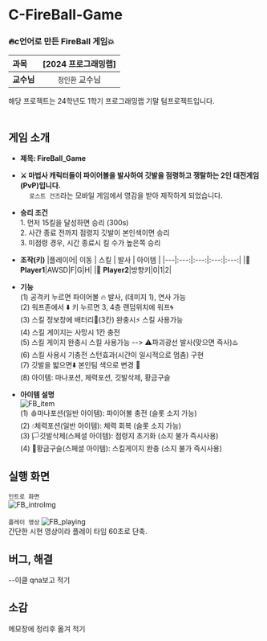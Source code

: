 <h1>C-FireBall-Game</h1>

### :fire:c언어로 만든 FireBall 게임:boom:
|과목|__[2024 프로그래밍랩]__| 
|:---|:---:|
|__교수님__|`정인환` 교수님|

해당 프로젝트는 24학년도 1학기 프로그래밍랩 기말 텀프로젝트입니다.  
<br>
## 게임 소개  
* __제목: FireBall_Game__  
* __⚔️ 마법사 캐릭터들이 파이어볼을 발사하여 깃발을 점령하고 쟁탈하는 2인 대전게임(PvP)입니다.__  
&emsp; `로스트 건즈`라는 모바일 게임에서 영감을 받아 제작하게 되었습니다.

* __승리 조건__  
  1\. 먼저 15킬을 달성하면 승리 (300s)  
  2\. 사간 종료 전까지 점령지 깃발이 본인색이면 승리  
  3\. 미점령 경우, 시간 종료시 킬 수가 높은쪽 승리
  
* __조작(키)__
  |플레이어| 이동 | 스킬 | 발사 | 아이템 |
  |---|:---:|:---:|:---:|:---:|
  |🔴 __Player1__|AWSD|F|G|H|
  |🔵 __Player2__|방향키|0|1|2|

* __기능__  
  (1) 공격키 누르면 파이어볼 🔥 발사, (데미지 1), 연사 가능  
	(2) 워프존에서 ⬇️ 키 누르면 3, 4층 랜덤위치에 워프🌀  
	(3) 스킬 정보창에 배터리🔋(3칸) 완충시⚡ 스킬 사용가능   
	(4) 스킬 게이지는 사망시 1칸 충전  
	(5) 스킬 게이지 완충시 스킬 사용가능 --> ⚠️파괴광선 발사(맞으면 즉사)♨️  
	(6) 스킬 사용시 기충전 스턴효과(시간이 일시적으로 멈춤) 구현  
	(7) 깃발을 밟으면⬇️ 본인팀 색으로 변경 🚩   
	(8) 아이템: 마나포션, 체력포션, 깃발삭제, 황금구슬
* __아이템 설명__  
  ![FB_item](https://github.com/user-attachments/assets/286f8a5b-9324-4a21-a302-9f6cb89b0377)  
  	(1) 🩸마나포션(일반 아이템): 파이어볼 충전 (슬롯 소지 가능)  
	(2) 💧체력포션(일반 아이템): 체력 회복 (슬롯 소지 가능)  
	(3) 🏳깃발삭제(스페셜 아이템): 점령지 초기화 (소지 불가 즉시사용)  
	(4) 📀황금구슬(스페셜 아이템): 스킬게이지 완충 (소지 불가 즉시사용)  

## 실행 화면  
`인트로 화면`  
![FB_introImg](https://github.com/user-attachments/assets/5f46e1de-680a-4608-ae05-0bd005d6f78b)<br>  
`플레이 영상`
![FB_playing](https://github.com/user-attachments/assets/a423530c-b097-4615-a60e-aaa8a6615efc)<br>
간단한 시현 영상이라 플레이 타임 60초로 단축.

## 버그, 해결
--이클 qna보고 적기

## 소감
메모장에 정리후 옮겨 적기

